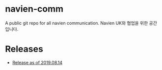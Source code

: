 # navien-comm

A public git repo for all navien communication.
Navien UK와 협업을 위한 공간입니다.

# Releases

* [Release as of 2019.08.14](/releases/2019.08.14.md)
